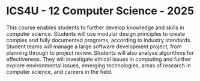 # ICS4U - 12 Computer Science - 2025

This course enables students to further develop knowledge and skills in computer science. Students will use modular design principles to create complex and fully documented programs, according to industry standards. Student teams will manage a large software development project, from planning through to project review. Students will also analyse algorithms for effectiveness. They will investigate ethical issues in computing and further explore environmental issues, emerging technologies, areas of research in computer science, and careers in the field.
